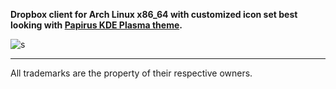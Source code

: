 **Dropbox client for Arch Linux x86_64 with customized icon set best looking with [Papirus KDE Plasma theme](https://github.com/varlesh/papirus-pack-kde).**

![s](https://cf.dropboxstatic.com/static/images/brand/logotype-vflHjIsop.svg)

<hr/>

All trademarks are the property of their respective owners.
